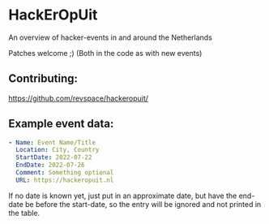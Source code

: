 # HackErOpUit

An overview of hacker-events in and around the Netherlands

Patches welcome ;) (Both in the code as with new events)

## Contributing:

https://github.com/revspace/hackeropuit/

## Example event data:

```yaml
- Name: Event Name/Title
  Location: City, Country
  StartDate: 2022-07-22
  EndDate: 2022-07-26
  Comment: Something optional
  URL: https://hackeropuit.nl
```

If no date is known yet, just put in an approximate date, but have the end-date be before the start-date, so the entry will be ignored and not printed in the table.
